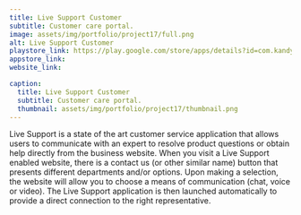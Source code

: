 ```yaml
---
title: Live Support Customer
subtitle: Customer care portal.
image: assets/img/portfolio/project17/full.png
alt: Live Support Customer
playstore_link: https://play.google.com/store/apps/details?id=com.kandy.customer.lsp
appstore_link: 
website_link: 

caption:
  title: Live Support Customer
  subtitle: Customer care portal.
  thumbnail: assets/img/portfolio/project17/thumbnail.png
---
```

Live Support is a state of the art customer service application that allows users to communicate with an expert to resolve product questions or obtain help directly from the business website. When you visit a Live Support enabled website, there is a contact us (or other similar name) button that presents different departments and/or options. Upon making a selection, the website will allow you to choose a means of communication (chat, voice or video). The Live Support application is then launched automatically to provide a direct connection to the right representative.